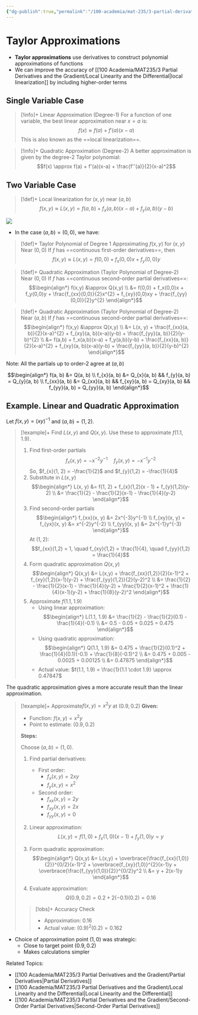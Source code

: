 ```yaml
---
{"dg-publish":true,"permalink":"/100-academia/mat-235/3-partial-derivatives-and-the-gradient/taylor-approximations/","tags":["lecture","math","note","university"],"created":"2024-11-11T22:38:24.027-05:00","updated":"2024-11-13T23:48:57.662-05:00"}
---
```



# Taylor Approximations

- **Taylor approximations** use derivatives to construct polynomial approximations of functions
- We can improve the accuracy of [[100 Academia/MAT235/3 Partial Derivatives and the Gradient/Local Linearity and the Differential\|local linearization]] by including higher-order terms

## Single Variable Case

> [!info]+ Linear Approximation (Degree-1)
> For a function of one variable, the best linear approximation near $x=a$ is:
> $$f(x) \approx f(a) + f'(a)(x-a)$$
> This is also known as the ==local linearization==.

> [!info]+ Quadratic Approximation (Degree-2)
> A better approximation is given by the degree-2 Taylor polynomial:
> $$f(x) \approx f(a) + f'(a)(x-a) + \frac{f''(a)}{2}(x-a)^2$$

## Two Variable Case

> [!def]+ Local linearization for $(x, y)$ near $(a, b)$
> $$f(x,y) \approx L(x,y) = f(a,b) + f_x(a,b)(x-a) + f_y(a,b)(y-b)$$

![](https://i.imgur.com/sbUBtwQ.png)

- In the case $(a, b) = (0, 0)$, we have:

> [!def]+ Taylor Polynomial of Degree 1 Approximating $f(x, y)$ for $(x, y)$ Near $(0, 0)$
> If $f$ has ==continuous first-order derivatives==, then
> $$f(x,y) \approx L(x,y) = f(0,0) + f_x(0,0)x + f_y(0,0)y$$

> [!def]+ Quadratic Approximation (Taylor Polynomial of Degree-2) Near $(0, 0)$
> If $f$ has ==continuous second-order partial derivatives==:
> $$\begin{align*} f(x,y) &\approx Q(x,y) \\ &= f(0,0) + f_x(0,0)x + f_y(0,0)y + \frac{f_{xx}(0,0)}{2}x^{2} + f_{xy}(0,0)xy + \frac{f_{yy}(0,0)}{2}y^{2} \end{align*}$$

> [!def]+ Quadratic Approximation (Taylor Polynomial of Degree-2) Near $(a, b)$
> If $f$ has ==continuous second-order partial derivatives==:
> $$\begin{align*} f(x,y) &\approx Q(x,y) \\ &= L(x, y) + \frac{f_{xx}(a, b)}{2}(x-a)^{2} + f_{xy}(a, b)(x-a)(y-b) + \frac{f_{yy}(a, b)}{2}(y-b)^{2} \\ &= f(a,b) + f_x(a,b)(x-a) + f_y(a,b)(y-b) + \frac{f_{xx}(a, b)}{2}(x-a)^{2} + f_{xy}(a, b)(x-a)(y-b) + \frac{f_{yy}(a, b)}{2}(y-b)^{2} \end{align*}$$

Note: All the partials up to order-2 agree at $(a, b)$

$$\begin{align*}
f(a, b) &= Q(a, b) \\
f_{x}(a, b) &= Q_{x}(a, b) && f_{y}(a, b) = Q_{y}(a, b) \\
f_{xx}(a, b) &= Q_{xx}(a, b) && f_{xy}(a, b) = Q_{xy}(a, b) && f_{yy}(a, b) = Q_{yy}(a, b)
\end{align*}$$

## Example. Linear and Quadratic Approximation

Let $f(x, y) = (xy)^{-1}$ and $(a, b) = (1, 2)$.

> [!example]+ Find $L(x, y)$ and $Q(x, y)$. Use these to approximate $f(1.1, 1.9)$.
> 1. Find first-order partials
>    $$f_{x}(x, y) = -x^{-2}y^{-1} \quad f_{y}(x, y) = -x^{-1}y^{-2}$$
>    So, $f_{x}(1, 2) = -\frac{1}{2}$ and $f_{y}(1,2) = -\frac{1}{4}$
> 2. Substitute in $L(x, y)$
>    $$\begin{align*} 
>    L(x, y) &= f(1, 2) + f_{x}(1,2)(x - 1) + f_{y}(1,2)(y-2) \\ 
>    &= \frac{1}{2} - \frac{1}{2}(x-1) - \frac{1}{4}(y-2) 
>    \end{align*}$$
> 3. Find second-order partials
>    $$\begin{align*}
>    f_{xx}(x, y) &= 2x^{-3}y^{-1} \\
>    f_{xy}(x, y) = f_{yx}(x, y) &= x^{-2}y^{-2} \\
>    f_{yy}(x, y) &= 2x^{-1}y^{-3}
>    \end{align*}$$
>    At $(1,2)$:
>    $$f_{xx}(1,2) = 1, \quad f_{xy}(1,2) = \frac{1}{4}, \quad f_{yy}(1,2) = \frac{1}{4}$$
> 4. Form quadratic approximation $Q(x,y)$
>    $$\begin{align*}
>    Q(x,y) &= L(x,y) + \frac{f_{xx}(1,2)}{2}(x-1)^2 + f_{xy}(1,2)(x-1)(y-2) + \frac{f_{yy}(1,2)}{2}(y-2)^2 \\
>    &= \frac{1}{2} - \frac{1}{2}(x-1) - \frac{1}{4}(y-2) + \frac{1}{2}(x-1)^2 + \frac{1}{4}(x-1)(y-2) + \frac{1}{8}(y-2)^2
>    \end{align*}$$
> 5. Approximate $f(1.1, 1.9)$
>     - Using linear approximation:
>      $$\begin{align*}
>      L(1.1, 1.9) &= \frac{1}{2} - \frac{1}{2}(0.1) - \frac{1}{4}(-0.1) \\
>      &= 0.5 - 0.05 + 0.025 = 0.475
>      \end{align*}$$
>     - Using quadratic approximation:
>      $$\begin{align*}
>      Q(1.1, 1.9) &= 0.475 + \frac{1}{2}(0.1)^2 + \frac{1}{4}(0.1)(-0.1) + \frac{1}{8}(-0.1)^2 \\
>      &= 0.475 + 0.005 - 0.0025 + 0.00125 \\
>      &= 0.47875
>      \end{align*}$$
>     - Actual value: $f(1.1, 1.9) = \frac{1}{1.1 \cdot 1.9} \approx 0.47847$
>
> 
> 

The quadratic approximation gives a more accurate result than the linear approximation.

> [!example]+ Approximate$f(x,y) = x^2y$ at $(0.9, 0.2)$
> **Given:**
> - Function: $f(x,y) = x^2y$
> - Point to estimate: $(0.9, 0.2)$
>
> **Steps:**
> 
> Choose $(a,b) = (1,0)$.
> 1. Find partial derivatives:
>    - First order:
>      - $f_x(x,y) = 2xy$
>      - $f_y(x,y) = x^2$
>    - Second order:  
>      - $f_{xx}(x,y) = 2y$
>      - $f_{xy}(x,y) = 2x$
>      - $f_{yy}(x,y) = 0$
>
> 2. Linear approximation:
>    $$L(x,y) = f(1,0) + f_x(1,0)(x-1) + f_y(1,0)y = y$$
>
> 3. Form quadratic approximation:
>    $$\begin{align*}
>    Q(x,y) &= L(x,y) + \overbrace{\frac{f_{xx}(1,0)}{2}}^{0/2}(x-1)^2 + \overbrace{f_{xy}(1,0)}^{2}(x-1)y + \overbrace{\frac{f_{yy}(1,0)}{2}}^{0/2}y^2 \\
>    &= y + 2(x-1)y
>    \end{align*}$$
>
> 4. Evaluate approximation:
>    $$Q(0.9, 0.2) = 0.2 + 2(-0.1)(0.2) = 0.16$$
>
> > [!obs]+ Accuracy Check
> > - Approximation: 0.16
> > - Actual value: $(0.9)^2(0.2) = 0.162$

- Choice of approximation point $(1,0)$ was strategic:
    - Close to target point $(0.9, 0.2)$
    - Makes calculations simpler

Related Topics:

- [[100 Academia/MAT235/3 Partial Derivatives and the Gradient/Partial Derivatives\|Partial Derivatives]]
- [[100 Academia/MAT235/3 Partial Derivatives and the Gradient/Local Linearity and the Differential\|Local Linearity and the Differential]]
- [[100 Academia/MAT235/3 Partial Derivatives and the Gradient/Second-Order Partial Derivatives\|Second-Order Partial Derivatives]]
